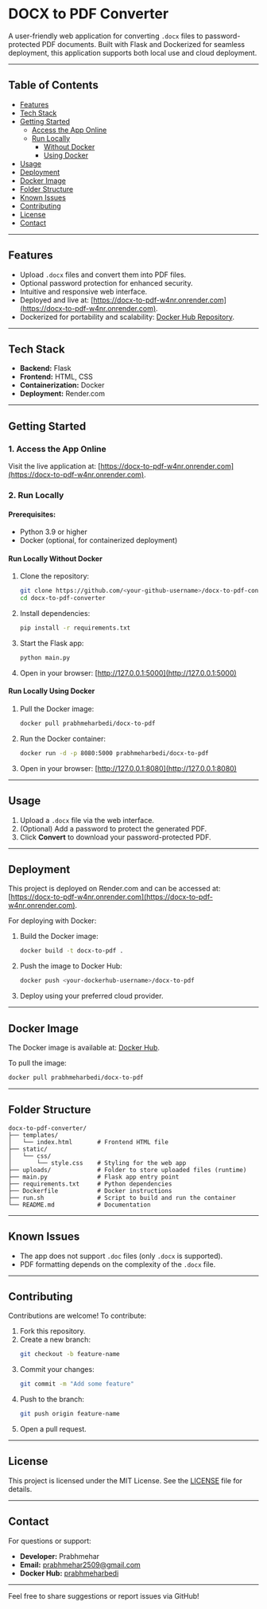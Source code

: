 
# DOCX to PDF Converter

A user-friendly web application for converting `.docx` files to password-protected PDF documents. Built with Flask and Dockerized for seamless deployment, this application supports both local use and cloud deployment.

---

## Table of Contents
- [Features](#features)
- [Tech Stack](#tech-stack)
- [Getting Started](#getting-started)
  - [Access the App Online](#1-access-the-app-online)
  - [Run Locally](#2-run-locally)
    - [Without Docker](#run-locally-without-docker)
    - [Using Docker](#run-locally-using-docker)
- [Usage](#usage)
- [Deployment](#deployment)
- [Docker Image](#docker-image)
- [Folder Structure](#folder-structure)
- [Known Issues](#known-issues)
- [Contributing](#contributing)
- [License](#license)
- [Contact](#contact)

---

## Features
- Upload `.docx` files and convert them into PDF files.
- Optional password protection for enhanced security.
- Intuitive and responsive web interface.
- Deployed and live at: [https://docx-to-pdf-w4nr.onrender.com](https://docx-to-pdf-w4nr.onrender.com).
- Dockerized for portability and scalability: [Docker Hub Repository](https://hub.docker.com/r/prabhmeharbedi/docx-to-pdf).

---

## Tech Stack
- **Backend:** Flask
- **Frontend:** HTML, CSS
- **Containerization:** Docker
- **Deployment:** Render.com

---

## Getting Started

### 1. Access the App Online
Visit the live application at: [https://docx-to-pdf-w4nr.onrender.com](https://docx-to-pdf-w4nr.onrender.com).

### 2. Run Locally

#### Prerequisites:
- Python 3.9 or higher
- Docker (optional, for containerized deployment)

#### Run Locally Without Docker
1. Clone the repository:
   ```bash
   git clone https://github.com/<your-github-username>/docx-to-pdf-converter.git
   cd docx-to-pdf-converter
   ```
2. Install dependencies:
   ```bash
   pip install -r requirements.txt
   ```
3. Start the Flask app:
   ```bash
   python main.py
   ```
4. Open in your browser:
   [http://127.0.0.1:5000](http://127.0.0.1:5000)

#### Run Locally Using Docker
1. Pull the Docker image:
   ```bash
   docker pull prabhmeharbedi/docx-to-pdf
   ```
2. Run the Docker container:
   ```bash
   docker run -d -p 8080:5000 prabhmeharbedi/docx-to-pdf
   ```
3. Open in your browser:
   [http://127.0.0.1:8080](http://127.0.0.1:8080)

---

## Usage
1. Upload a `.docx` file via the web interface.
2. (Optional) Add a password to protect the generated PDF.
3. Click **Convert** to download your password-protected PDF.

---

## Deployment
This project is deployed on Render.com and can be accessed at: [https://docx-to-pdf-w4nr.onrender.com](https://docx-to-pdf-w4nr.onrender.com).

For deploying with Docker:
1. Build the Docker image:
   ```bash
   docker build -t docx-to-pdf .
   ```
2. Push the image to Docker Hub:
   ```bash
   docker push <your-dockerhub-username>/docx-to-pdf
   ```
3. Deploy using your preferred cloud provider.

---

## Docker Image
The Docker image is available at: [Docker Hub](https://hub.docker.com/r/prabhmeharbedi/docx-to-pdf).

To pull the image:
```bash
docker pull prabhmeharbedi/docx-to-pdf
```

---

## Folder Structure
```
docx-to-pdf-converter/
├── templates/
│   └── index.html       # Frontend HTML file
├── static/
│   └── css/
│       └── style.css    # Styling for the web app
├── uploads/             # Folder to store uploaded files (runtime)
├── main.py              # Flask app entry point
├── requirements.txt     # Python dependencies
├── Dockerfile           # Docker instructions
├── run.sh               # Script to build and run the container
└── README.md            # Documentation
```

---

## Known Issues
- The app does not support `.doc` files (only `.docx` is supported).
- PDF formatting depends on the complexity of the `.docx` file.

---

## Contributing
Contributions are welcome! To contribute:
1. Fork this repository.
2. Create a new branch:
   ```bash
   git checkout -b feature-name
   ```
3. Commit your changes:
   ```bash
   git commit -m "Add some feature"
   ```
4. Push to the branch:
   ```bash
   git push origin feature-name
   ```
5. Open a pull request.

---

## License
This project is licensed under the MIT License. See the [LICENSE](LICENSE) file for details.

---

## Contact
For questions or support:
- **Developer:** Prabhmehar
- **Email:** prabhmehar2509@gmail.com
- **Docker Hub:** [prabhmeharbedi](https://hub.docker.com/r/prabhmeharbedi/docx-to-pdf)

--- 

Feel free to share suggestions or report issues via GitHub!
